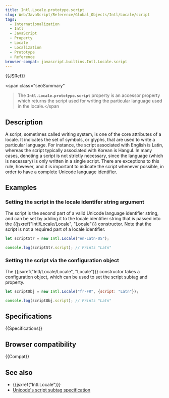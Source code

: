 ```yaml
---
title: Intl.Locale.prototype.script
slug: Web/JavaScript/Reference/Global_Objects/Intl/Locale/script
tags:
  - Internationalization
  - Intl
  - JavaScript
  - Property
  - Locale
  - Localization
  - Prototype
  - Reference
browser-compat: javascript.builtins.Intl.Locale.script
---
```

{{JSRef}}

<span class="seoSummary"

> The <strong><code>Intl.Locale.prototype.script</code></strong> property is an
> accessor property which returns the script used for writing the particular
> language used in the locale.</span

## Description

A script, sometimes called writing system, is one of the core attributes of a
locale. It indicates the set of symbols, or glyphs, that are used to write a
particular language. For instance, the script associated with English is Latin,
whereas the script typically associated with Korean is Hangul. In many cases,
denoting a script is not strictly necessary, since the language (which is
necessary) is only written in a single script. There are exceptions to this
rule, however, and it is important to indicate the script whenever possible, in
order to have a complete Unicode language identifier.

## Examples

### Setting the script in the locale identifer string argument

The script is the second part of a valid Unicode language identifier string, and
can be set by adding it to the locale identifier string that is passed into the
{{jsxref("Intl/Locale/Locale", "Locale")}} constructor. Note that
the script is not a required part of a locale identifier.

```js
let scriptStr = new Intl.Locale("en-Latn-US");

console.log(scriptStr.script); // Prints "Latn"
```

### Setting the script via the configuration object

The {{jsxref("Intl/Locale/Locale", "Locale")}} constructor takes a
configuration object, which can be used to set the script subtag and property.

```js
let scriptObj = new Intl.Locale("fr-FR", {script: "Latn"});

console.log(scriptObj.script); // Prints "Latn"
```

## Specifications

{{Specifications}}

## Browser compatibility

{{Compat}}

## See also

- {{jsxref("Intl.Locale")}}
- [Unicode's script subtag specification](https://www.unicode.org/reports/tr35/#unicode_script_subtag_validity)
